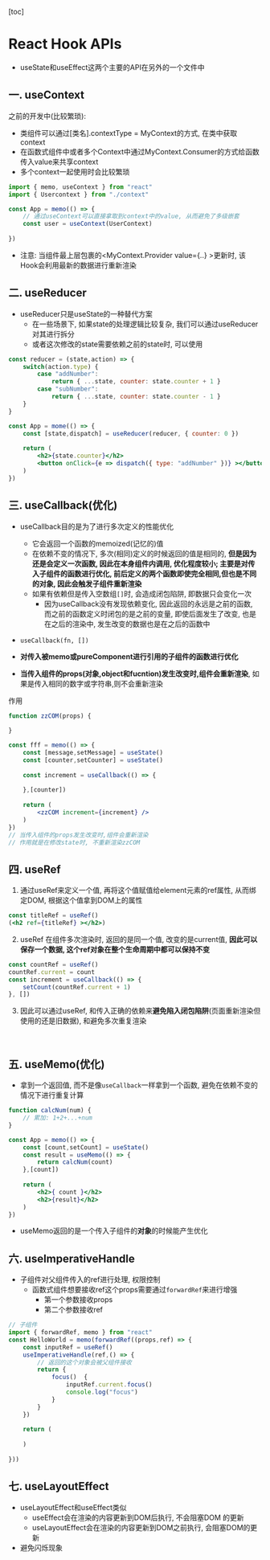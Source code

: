 [toc]

# React Hook APIs

- useState和useEffect这两个主要的API在另外的一个文件中

## 一. useContext

之前的开发中(比较繁琐):

- 类组件可以通过[类名].contextType = MyContext的方式, 在类中获取context
- 在函数式组件中或者多个Context中通过MyContext.Consumer的方式给函数传入value来共享context
- 多个context一起使用时会比较繁琐



```jsx
import { memo, useContext } from "react"
import { Usercontext } from "./context"

const App = memo(() => {
    // 通过useContext可以直接拿取到context中的value, 从而避免了多级嵌套
    const user = useContext(UserContext)
    
})
```

- 注意: 当组件最上层包裹的<MyContext.Provider  value={..} >更新时, 该Hook会利用最新的数据进行重新渲染





## 二. useReducer

- useReducer只是useState的一种替代方案
  - 在一些场景下, 如果state的处理逻辑比较复杂, 我们可以通过useReducer对其进行拆分
  - 或者这次修改的state需要依赖之前的state时, 可以使用

```jsx
const reducer = (state,action) => {
    switch(action.type) {
        case "addNumber":
            return { ...state, counter: state.counter + 1 }
        case "subNumber":
            return { ...state, counter: state.counter - 1 }
    }
}

const App = mome(() => {
    const [state,dispatch] = useReducer(reducer, { counter: 0 })
    
    return (
    	<h2>{state.counter}</h2>
        <button onClick={e => dispatch({ type: "addNumber" })} ></button>
    )
})
```



## 三. useCallback(优化)

- useCallback目的是为了进行多次定义的性能优化
  - 它会返回一个函数的memoized(记忆的)值
  - 在依赖不变的情况下, 多次(相同)定义的时候返回的值是相同的, **但是因为还是会定义一次函数, 因此在本身组件内调用, 优化程度较小; 主要是对传入子组件的函数进行优化, 前后定义的两个函数即使完全相同,但也是不同的对象, 因此会触发子组件重新渲染**
  - 如果有依赖但是传入空数组`[]`时, 会造成闭包陷阱, 即数据只会变化一次
    - 因为useCallback没有发现依赖变化, 因此返回的永远是之前的函数, 而之前的函数定义时闭包的是之前的变量, 即使后面发生了改变, 也是在之后的渲染中, 发生改变的数据也是在之后的函数中

- `useCallback(fn, [])`
- **对传入被memo或pureComponent进行引用的子组件的函数进行优化**
- **当传入组件的props(对象,object和fucntion)发生改变时,组件会重新渲染**, 如果是传入相同的数字或字符串,则不会重新渲染

作用

```jsx
function zzCOM(props) {
    
}

const fff = memo(() => {
	const [message,setMessage] = useState()
    const [counter,setCounter] = useState()
    
    const increment = useCallback(() => {
        
    },[counter])
    
    return (
    	<zzCOM increment={increment} />
    )
})
// 当传入组件的props发生改变时,组件会重新渲染
// 作用就是在修改state时, 不重新渲染zzCOM
```



## 四. useRef

1. 通过useRef来定义一个值, 再将这个值赋值给element元素的ref属性, 从而绑定DOM, 根据这个值拿到DOM上的属性

```jsx
const titleRef = useRef()
(<h2 ref={titleRef} ></h2>)
```



2. useRef 在组件多次渲染时, 返回的是同一个值, 改变的是current值, **因此可以保存一个数据, 这个ref对象在整个生命周期中都可以保持不变**

```jsx
const countRef = useRef()
countRef.current = count
const increment = useCallback(() => {
    setCount(countRef.current + 1)
}, [])
```



3. 因此可以通过useRef, 和传入正确的依赖来**避免陷入闭包陷阱**(页面重新渲染但使用的还是旧数据), 和避免多次重复渲染

​	

## 五. useMemo(优化)

- 拿到一个返回值, 而不是像`useCallback`一样拿到一个函数, 避免在依赖不变的情况下进行重复计算

```jsx
function calcNum(num) {
    // 累加: 1+2+...+num
}

const App = memo(() => {
    const [count,setCount] = useState()
    const result = useMemo(() => {
        return calcNum(count)
    },[count])
    
    return (
        <h2>{ count }</h2>
    	<h2>{result}</h2>
    )
})
```

- useMemo返回的是一个传入子组件的**对象**的时候能产生优化



## 六. useImperativeHandle

- 子组件对父组件传入的ref进行处理, 权限控制
  - 函数式组件想要接收ref这个props需要通过`forwardRef`来进行增强
    - 第一个参数接收props
    - 第二个参数接收ref

```jsx
// 子组件
import { forwardRef, memo } from "react"
const HelloWorld = memo(forwardRef((props,ref) => {
    const inputRef = useRef()
    useImperativeHandle(ref,() => {
        // 返回的这个对象会被父组件接收
        return {
            focus()  {
                inputRef.current.focus()
                console.log("focus")
            }
        }
    })
    
    return (
    	
    )
    
}))
```



## 七. useLayoutEffect

- useLayoutEffect和useEffect类似
  - useEffect会在渲染的内容更新到DOM后执行, 不会阻塞DOM 的更新
  - useLayoutEffect会在渲染的内容更新到DOM之前执行, 会阻塞DOM的更新
- 避免闪烁现象